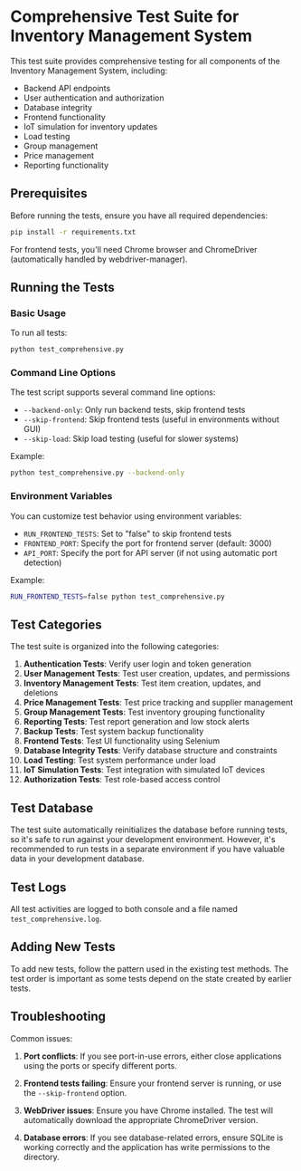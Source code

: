 # Comprehensive Test Suite for Inventory Management System

This test suite provides comprehensive testing for all components of the Inventory Management System, including:

- Backend API endpoints
- User authentication and authorization
- Database integrity
- Frontend functionality
- IoT simulation for inventory updates
- Load testing
- Group management
- Price management
- Reporting functionality

## Prerequisites

Before running the tests, ensure you have all required dependencies:

```bash
pip install -r requirements.txt
```

For frontend tests, you'll need Chrome browser and ChromeDriver (automatically handled by webdriver-manager).

## Running the Tests

### Basic Usage

To run all tests:

```bash
python test_comprehensive.py
```

### Command Line Options

The test script supports several command line options:

- `--backend-only`: Only run backend tests, skip frontend tests
- `--skip-frontend`: Skip frontend tests (useful in environments without GUI)
- `--skip-load`: Skip load testing (useful for slower systems)

Example:

```bash
python test_comprehensive.py --backend-only
```

### Environment Variables

You can customize test behavior using environment variables:

- `RUN_FRONTEND_TESTS`: Set to "false" to skip frontend tests
- `FRONTEND_PORT`: Specify the port for frontend server (default: 3000)
- `API_PORT`: Specify the port for API server (if not using automatic port detection)

Example:

```bash
RUN_FRONTEND_TESTS=false python test_comprehensive.py
```

## Test Categories

The test suite is organized into the following categories:

1. **Authentication Tests**: Verify user login and token generation
2. **User Management Tests**: Test user creation, updates, and permissions
3. **Inventory Management Tests**: Test item creation, updates, and deletions
4. **Price Management Tests**: Test price tracking and supplier management
5. **Group Management Tests**: Test inventory grouping functionality
6. **Reporting Tests**: Test report generation and low stock alerts
7. **Backup Tests**: Test system backup functionality
8. **Frontend Tests**: Test UI functionality using Selenium
9. **Database Integrity Tests**: Verify database structure and constraints
10. **Load Testing**: Test system performance under load
11. **IoT Simulation Tests**: Test integration with simulated IoT devices
12. **Authorization Tests**: Test role-based access control

## Test Database

The test suite automatically reinitializes the database before running tests, so it's safe to run against your development environment. However, it's recommended to run tests in a separate environment if you have valuable data in your development database.

## Test Logs

All test activities are logged to both console and a file named `test_comprehensive.log`.

## Adding New Tests

To add new tests, follow the pattern used in the existing test methods. The test order is important as some tests depend on the state created by earlier tests.

## Troubleshooting

Common issues:

1. **Port conflicts**: If you see port-in-use errors, either close applications using the ports or specify different ports.

2. **Frontend tests failing**: Ensure your frontend server is running, or use the `--skip-frontend` option.

3. **WebDriver issues**: Ensure you have Chrome installed. The test will automatically download the appropriate ChromeDriver version.

4. **Database errors**: If you see database-related errors, ensure SQLite is working correctly and the application has write permissions to the directory. 
